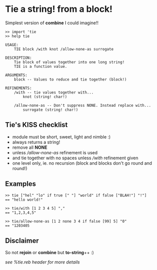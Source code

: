 Tie a string! from a block!
===========================

Simplest version of **combine** I could imagine!!

    >> import 'tie
    >> help tie
    
    USAGE:
        TIE block /with knot /allow-none-as surrogate
    
    DESCRIPTION:
        Tie block of values together into one long string!
        TIE is a function value.
    
    ARGUMENTS:
        block -- Values to reduce and tie together (block!)
    
    REFINEMENTS:
        /with -- tie values together with...
            knot (string! char!)

        /allow-none-as -- Don't suppress NONE. Instead replace with...
            surrogate (string! char!)


Tie's KISS checklist
--------------------

* module must be short, sweet, light and nimble :)
* always returns a string!
* remove all **NONE**
* unless */allow-none-as* refinement is used
* and tie together with no spaces unless */with* refinement given
* one level only, ie. no recursion (block and blocks don't go round and round!)


Examples
--------

    >> tie ["hel" "lo" if true [" "] "world" if false ["BLAH!"] "!"] 
    == "hello world!"

    >> tie/with [1 2 3 4 5] ","            
    == "1,2,3,4,5"
    
    >> tie/allow-none-as [1 2 none 3 4 if false [99] 5] "0"
    == "1203405


Disclaimer
----------

So not **rejoin** or **combine** but **to-string**++ :)

*see %tie.reb header for more details*
